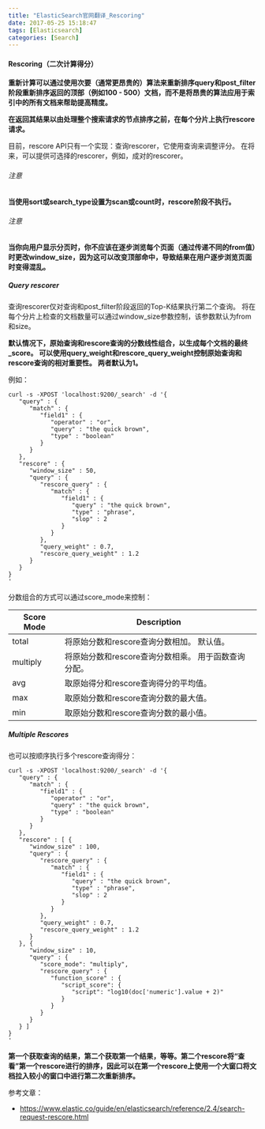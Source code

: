 ```yaml
---
title: "ElasticSearch官网翻译_Rescoring"
date: 2017-05-25 15:18:47
tags: [Elasticsearch]
categories: [Search]
---
```


#### Rescoring（二次计算得分）

<b>
重新计算可以通过使用次要（通常更昂贵的）算法来重新排序query和post_filter阶段重新排序返回的顶部（例如100 - 500）文档，而不是将昂贵的算法应用于索引中的所有文档来帮助提高精度。

在返回其结果以由处理整个搜索请求的节点排序之前，在每个分片上执行rescore请求。
</b>

目前，rescore API只有一个实现：查询rescorer，它使用查询来调整评分。 在将来，可以提供可选择的rescorer，例如，成对的rescorer。

###### 注意

<b>当使用sort或search_type设置为scan或count时，rescore阶段不执行。</b>

###### 注意

<b>当你向用户显示分页时，你不应该在逐步浏览每个页面（通过传递不同的from值）时更改window_size，因为这可以改变顶部命中，导致结果在用户逐步浏览页面时变得混乱。</b>

##### Query rescorer

查询rescorer仅对查询和post_filter阶段返回的Top-K结果执行第二个查询。 将在每个分片上检查的文档数量可以通过window_size参数控制，该参数默认为from和size。

<b>
默认情况下，原始查询和rescore查询的分数线性组合，以生成每个文档的最终_score。 可以使用query_weight和rescore_query_weight控制原始查询和rescore查询的相对重要性。 两者默认为1。
</b>

例如：

```
curl -s -XPOST 'localhost:9200/_search' -d '{
   "query" : {
      "match" : {
         "field1" : {
            "operator" : "or",
            "query" : "the quick brown",
            "type" : "boolean"
         }
      }
   },
   "rescore" : {
      "window_size" : 50,
      "query" : {
         "rescore_query" : {
            "match" : {
               "field1" : {
                  "query" : "the quick brown",
                  "type" : "phrase",
                  "slop" : 2
               }
            }
         },
         "query_weight" : 0.7,
         "rescore_query_weight" : 1.2
      }
   }
}
'
```

分数组合的方式可以通过score_mode来控制：

Score Mode|Description
---|---
total|将原始分数和rescore查询分数相加。 默认值。
multiply|将原始分数和rescore查询分数相乘。 用于函数查询分配。
avg|取原始得分和rescore查询得分的平均值。
max|取原始分数和rescore查询分数的最大值。
min|取原始分数和rescore查询分数的最小值。

##### Multiple Rescores

也可以按顺序执行多个rescore查询得分：

```
curl -s -XPOST 'localhost:9200/_search' -d '{
   "query" : {
      "match" : {
         "field1" : {
            "operator" : "or",
            "query" : "the quick brown",
            "type" : "boolean"
         }
      }
   },
   "rescore" : [ {
      "window_size" : 100,
      "query" : {
         "rescore_query" : {
            "match" : {
               "field1" : {
                  "query" : "the quick brown",
                  "type" : "phrase",
                  "slop" : 2
               }
            }
         },
         "query_weight" : 0.7,
         "rescore_query_weight" : 1.2
      }
   }, {
      "window_size" : 10,
      "query" : {
         "score_mode": "multiply",
         "rescore_query" : {
            "function_score" : {
               "script_score": {
                  "script": "log10(doc['numeric'].value + 2)"
               }
            }
         }
      }
   } ]
}
'
```

<b>
第一个获取查询的结果，第二个获取第一个结果，等等。第二个rescore将“查看”第一个rescore进行的排序，因此可以在第一个rescore上使用一个大窗口将文档拉入较小的窗口中进行第二次重新排序。
</b>

参考文章：

- https://www.elastic.co/guide/en/elasticsearch/reference/2.4/search-request-rescore.html

